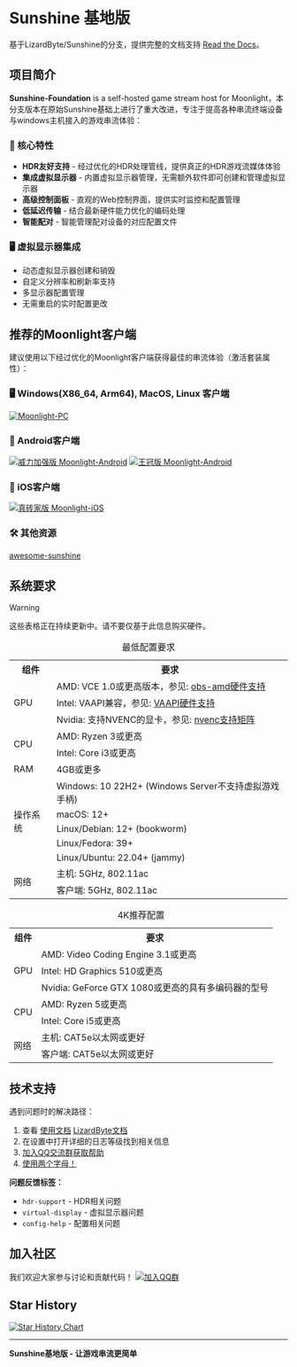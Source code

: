 # Sunshine 基地版

基于LizardByte/Sunshine的分支，提供完整的文档支持 [Read the Docs](https://docs.qq.com/aio/DSGdQc3htbFJjSFdO?p=YTpMj5JNNdB5hEKJhhqlSB)。

## 项目简介

**Sunshine-Foundation**  is a self-hosted game stream host for Moonlight，本分支版本在原始Sunshine基础上进行了重大改进，专注于提高各种串流终端设备与windows主机接入的游戏串流体验：

### 🌟 核心特性
- **HDR友好支持** - 经过优化的HDR处理管线，提供真正的HDR游戏流媒体体验
- **集成虚拟显示器** - 内置虚拟显示器管理，无需额外软件即可创建和管理虚拟显示器
- **高级控制面板** - 直观的Web控制界面，提供实时监控和配置管理
- **低延迟传输** - 结合最新硬件能力优化的编码处理
- **智能配对** - 智能管理配对设备的对应配置文件

### 🖥️ 虚拟显示器集成
- 动态虚拟显示器创建和销毁
- 自定义分辨率和刷新率支持
- 多显示器配置管理
- 无需重启的实时配置更改


## 推荐的Moonlight客户端

建议使用以下经过优化的Moonlight客户端获得最佳的串流体验（激活套装属性）：

### 🖥️ Windows(X86_64, Arm64), MacOS, Linux 客户端
[![Moonlight-PC](https://img.shields.io/badge/Moonlight-PC-red?style=for-the-badge&logo=windows)](https://github.com/qiin2333/moonlight-qt)

### 📱 Android客户端
[![威力加强版 Moonlight-Android](https://img.shields.io/badge/威力加强版-Moonlight--Android-green?style=for-the-badge&logo=android)](https://github.com/qiin2333/moonlight-android/releases/tag/shortcut)
[![王冠版 Moonlight-Android](https://img.shields.io/badge/王冠版-Moonlight--Android-blue?style=for-the-badge&logo=android)](https://github.com/WACrown/moonlight-android)

### 📱 iOS客户端
[![真砖家版 Moonlight-iOS](https://img.shields.io/badge/真砖家版-Moonlight--iOS-lightgrey?style=for-the-badge&logo=apple)](https://github.com/TrueZhuangJia/moonlight-ios-NativeMultiTouchPassthrough)


### 🛠️ 其他资源 
[awesome-sunshine](https://github.com/LizardByte/awesome-sunshine)

## 系统要求


> [!WARNING] 
> 这些表格正在持续更新中。请不要仅基于此信息购买硬件。


<table>
    <caption id="minimum_requirements">最低配置要求</caption>
    <tr>
        <th>组件</th>
        <th>要求</th>
    </tr>
    <tr>
        <td rowspan="3">GPU</td>
        <td>AMD: VCE 1.0或更高版本，参见: <a href="https://github.com/obsproject/obs-amd-encoder/wiki/Hardware-Support">obs-amd硬件支持</a></td>
    </tr>
    <tr>
        <td>Intel: VAAPI兼容，参见: <a href="https://www.intel.com/content/www/us/en/developer/articles/technical/linuxmedia-vaapi.html">VAAPI硬件支持</a></td>
    </tr>
    <tr>
        <td>Nvidia: 支持NVENC的显卡，参见: <a href="https://developer.nvidia.com/video-encode-and-decode-gpu-support-matrix-new">nvenc支持矩阵</a></td>
    </tr>
    <tr>
        <td rowspan="2">CPU</td>
        <td>AMD: Ryzen 3或更高</td>
    </tr>
    <tr>
        <td>Intel: Core i3或更高</td>
    </tr>
    <tr>
        <td>RAM</td>
        <td>4GB或更多</td>
    </tr>
    <tr>
        <td rowspan="5">操作系统</td>
        <td>Windows: 10 22H2+ (Windows Server不支持虚拟游戏手柄)</td>
    </tr>
    <tr>
        <td>macOS: 12+</td>
    </tr>
    <tr>
        <td>Linux/Debian: 12+ (bookworm)</td>
    </tr>
    <tr>
        <td>Linux/Fedora: 39+</td>
    </tr>
    <tr>
        <td>Linux/Ubuntu: 22.04+ (jammy)</td>
    </tr>
    <tr>
        <td rowspan="2">网络</td>
        <td>主机: 5GHz, 802.11ac</td>
    </tr>
    <tr>
        <td>客户端: 5GHz, 802.11ac</td>
    </tr>
</table>

<table>
    <caption id="4k_suggestions">4K推荐配置</caption>
    <tr>
        <th>组件</th>
        <th>要求</th>
    </tr>
    <tr>
        <td rowspan="3">GPU</td>
        <td>AMD: Video Coding Engine 3.1或更高</td>
    </tr>
    <tr>
        <td>Intel: HD Graphics 510或更高</td>
    </tr>
    <tr>
        <td>Nvidia: GeForce GTX 1080或更高的具有多编码器的型号</td>
    </tr>
    <tr>
        <td rowspan="2">CPU</td>
        <td>AMD: Ryzen 5或更高</td>
    </tr>
    <tr>
        <td>Intel: Core i5或更高</td>
    </tr>
    <tr>
        <td rowspan="2">网络</td>
        <td>主机: CAT5e以太网或更好</td>
    </tr>
    <tr>
        <td>客户端: CAT5e以太网或更好</td>
    </tr>
</table>

## 技术支持

遇到问题时的解决路径：
1. 查看 [使用文档](https://docs.qq.com/aio/DSGdQc3htbFJjSFdO?p=YTpMj5JNNdB5hEKJhhqlSB) [LizardByte文档](https://docs.lizardbyte.dev/projects/sunshine/latest/)
2. 在设置中打开详细的日志等级找到相关信息
3. [加入QQ交流群获取帮助](https://qm.qq.com/cgi-bin/qm/qr?k=5qnkzSaLIrIaU4FvumftZH_6Hg7fUuLD&jump_from=webapi)
4. [使用两个字母！](https://uuyc.163.com/)

**问题反馈标签：**
- `hdr-support` - HDR相关问题
- `virtual-display` - 虚拟显示器问题  
- `config-help` - 配置相关问题

## 加入社区

我们欢迎大家参与讨论和贡献代码！
[![加入QQ群](https://pub.idqqimg.com/wpa/images/group.png '加入QQ群')](https://qm.qq.com/cgi-bin/qm/qr?k=WC2PSZ3Q6Hk6j8U_DG9S7522GPtItk0m&jump_from=webapi&authKey=zVDLFrS83s/0Xg3hMbkMeAqI7xoHXaM3sxZIF/u9JW7qO/D8xd0npytVBC2lOS+z)

## Star History

[![Star History Chart](https://api.star-history.com/svg?repos=qiin2333/Sunshine-Foundation&type=Date)](https://www.star-history.com/#qiin2333/Sunshine-Foundation&Date)

---

**Sunshine基地版 - 让游戏串流更简单**
